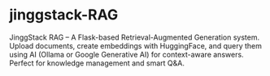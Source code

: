 # jinggstack-RAG
JinggStack RAG – A Flask-based Retrieval-Augmented Generation system. Upload documents, create embeddings with HuggingFace, and query them using AI (Ollama or Google Generative AI) for context-aware answers. Perfect for knowledge management and smart Q&amp;A.

